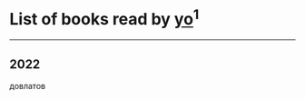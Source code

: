 # List of books read by [yo](https://plus.google.com/u/0/117521442574974529909/)<sup>1</sup>
---

## 2022

довлатов



